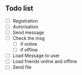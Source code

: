 ## Todo list ##

- [ ] Registration
- [ ] Autorisation
- [ ] Send message
- [ ] Check the msg
    - [ ] if online
    - [ ] if offline
- [ ] Load Message to user
- [ ] Load friends online and offline
- [ ] Send file
